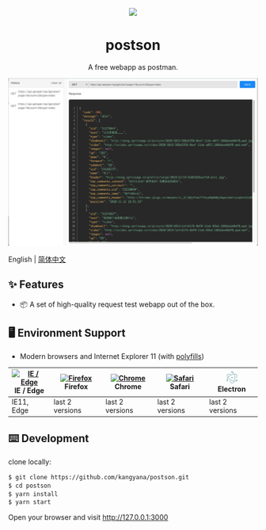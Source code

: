 <p align="center">
  <a href="https://github.com/kangyana/postson">
    <img width="200" src="https://static.getpostman.com/assets/pm-logo-1.svg">
  </a>
</p>

<h1 align="center">postson</h1>

<div align="center">

A free webapp as postman.

</div>

[![](https://raw.githubusercontent.com/kangyana/img-storage/master/preview.jpg)](https://github.com/kangyana/postson)

English | [简体中文](./README-zh_CN.md)

## ✨ Features

- 📦 A set of high-quality request test webapp out of the box.

## 🖥 Environment Support

- Modern browsers and Internet Explorer 11 (with [polyfills](https://stackoverflow.com/questions/57020976/polyfills-in-2019-for-ie11))

| [<img src="https://raw.githubusercontent.com/alrra/browser-logos/master/src/edge/edge_48x48.png" alt="IE / Edge" width="24px" height="24px" />](http://godban.github.io/browsers-support-badges/)<br>IE / Edge | [<img src="https://raw.githubusercontent.com/alrra/browser-logos/master/src/firefox/firefox_48x48.png" alt="Firefox" width="24px" height="24px" />](http://godban.github.io/browsers-support-badges/)<br>Firefox | [<img src="https://raw.githubusercontent.com/alrra/browser-logos/master/src/chrome/chrome_48x48.png" alt="Chrome" width="24px" height="24px" />](http://godban.github.io/browsers-support-badges/)<br>Chrome | [<img src="https://raw.githubusercontent.com/alrra/browser-logos/master/src/safari/safari_48x48.png" alt="Safari" width="24px" height="24px" />](http://godban.github.io/browsers-support-badges/)<br>Safari | [<img src="https://raw.githubusercontent.com/alrra/browser-logos/master/src/electron/electron_48x48.png" alt="Electron" width="24px" height="24px" />](http://godban.github.io/browsers-support-badges/)<br>Electron |
| -------------------------------------------------------------------------------------------------------------------------------------------------------------------------------------------------------------- | ---------------------------------------------------------------------------------------------------------------------------------------------------------------------------------------------------------------- | ------------------------------------------------------------------------------------------------------------------------------------------------------------------------------------------------------------ | ------------------------------------------------------------------------------------------------------------------------------------------------------------------------------------------------------------ | -------------------------------------------------------------------------------------------------------------------------------------------------------------------------------------------------------------------- |
| IE11, Edge                                                                                                                                                                                                     | last 2 versions                                                                                                                                                                                                  | last 2 versions                                                                                                                                                                                              | last 2 versions                                                                                                                                                                                              | last 2 versions                                                                                                                                                                                                      |

## ⌨️ Development

clone locally:

```bash
$ git clone https://github.com/kangyana/postson.git
$ cd postson
$ yarn install
$ yarn start
```

Open your browser and visit http://127.0.0.1:3000
